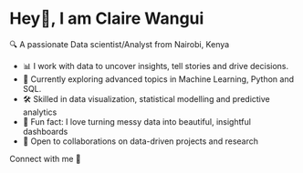 
# Hey👋, I am Claire Wangui 
🔍 A passionate Data scientist/Analyst from Nairobi, Kenya
- 📊 I work with data to uncover insights,  tell stories and drive decisions.
- 🍃 Currently exploring advanced topics in Machine Learning, Python and SQL.
- 🛠️ Skilled in data visualization, statistical modelling and  predictive analytics
- 🧠 Fun fact: I love turning messy data into beautiful, insightful dashboards
- 🤝 Open to collaborations on data-driven projects and research

Connect with me 🤝


